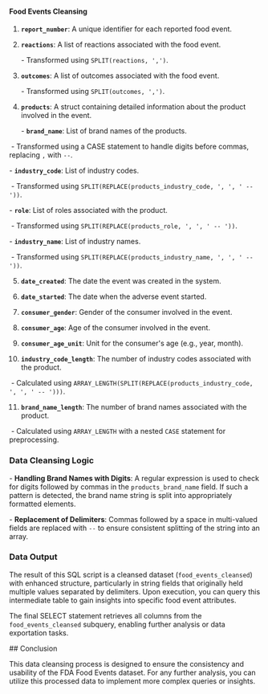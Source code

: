 #### Food Events Cleansing

1. **`report_number`**: A unique identifier for each reported food event.



2. **`reactions`**: A list of reactions associated with the food event.

   \- Transformed using `SPLIT(reactions, ',')`.



3. **`outcomes`**: A list of outcomes associated with the food event.

   \- Transformed using `SPLIT(outcomes, ',')`.



4. **`products`**: A struct containing detailed information about the product involved in the event.

   \- **`brand_name`**: List of brand names of the products.

​     \- Transformed using a CASE statement to handle digits before commas, replacing `,` with `--`.

   \- **`industry_code`**: List of industry codes.

​     \- Transformed using `SPLIT(REPLACE(products_industry_code, ', ', ' -- '))`.

   \- **`role`**: List of roles associated with the product.

​     \- Transformed using `SPLIT(REPLACE(products_role, ', ', ' -- '))`.

   \- **`industry_name`**: List of industry names.

​     \- Transformed using `SPLIT(REPLACE(products_industry_name, ', ', ' -- '))`.



5. **`date_created`**: The date the event was created in the system.



6. **`date_started`**: The date when the adverse event started.



7. **`consumer_gender`**: Gender of the consumer involved in the event.



8. **`consumer_age`**: Age of the consumer involved in the event.



9. **`consumer_age_unit`**: Unit for the consumer's age (e.g., year, month).



10. **`industry_code_length`**: The number of industry codes associated with the product.

​    \- Calculated using `ARRAY_LENGTH(SPLIT(REPLACE(products_industry_code, ', ', ' -- ')))`.



11. **`brand_name_length`**: The number of brand names associated with the product.

​    \- Calculated using `ARRAY_LENGTH` with a nested `CASE` statement for preprocessing.



### Data Cleansing Logic



\- **Handling Brand Names with Digits**: A regular expression is used to check for digits followed by commas in the `products_brand_name` field. If such a pattern is detected, the brand name string is split into appropriately formatted elements.



\- **Replacement of Delimiters**: Commas followed by a space in multi-valued fields are replaced with `--` to ensure consistent splitting of the string into an array.



### Data Output



The result of this SQL script is a cleansed dataset (`food_events_cleansed`) with enhanced structure, particularly in string fields that originally held multiple values separated by delimiters. Upon execution, you can query this intermediate table to gain insights into specific food event attributes.



The final SELECT statement retrieves all columns from the `food_events_cleansed` subquery, enabling further analysis or data exportation tasks.



\## Conclusion



This data cleansing process is designed to ensure the consistency and usability of the FDA Food Events dataset. For any further analysis, you can utilize this processed data to implement more complex queries or insights.